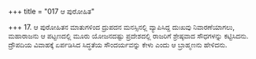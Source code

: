 +++
title = "017 ಆ ಪುರೋಹಿತ"

+++
17. ಆ ಪುರೋಹಿತನ ಮಾತುಗಳಿಂದ ದ್ರುಪದನ ಮನಸ್ಸಿನಲ್ಲಿ ವ್ಯಾಪಿಸಿದ್ದ ದುಃಖವು ನಿವಾರಣೆಯಾಗಲು, ಮಹಾರಾಜನು ಆ ಪಟ್ಟಣದಲ್ಲಿ  ಮೂರು ಯೋಜನದಷ್ಟು ಪ್ರದೇಶದಲ್ಲಿ  ರಾಜರಿಗೆ ಶ್ರೇಷ್ಠವಾದ  ಸೌಧಗಳನ್ನು ಕಟ್ಟಿಸಿದನು. ದ್ರೌಪದಿಯ ವಿವಾಹಕ್ಕೆ ಏರ್ಪಡಿಸಿದ ಸಿದ್ಧತೆಯ ಸೌಂದರ್ಯವನ್ನು ಕೇಳು ಎಂದು ಆ ಬ್ರಾಹ್ಮಣನು ಹೇಳಿದನು.